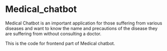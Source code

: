 # Medical_chatbot
Medical Chatbot is an important application for those suffering from various diseases and want to know the name and precautions of the disease they are suffering from without consulting a doctor.

This is the code for frontend part of Medical chatbot.
